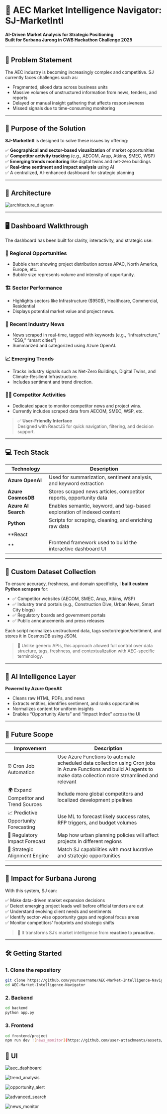 # 🧠 AEC Market Intelligence Navigator: SJ-MarketIntl
**AI-Driven Market Analysis for Strategic Positioning**  
**Built for Surbana Jurong in CWB Hackathon Challenge 2025**

---


## 📌 Problem Statement

The AEC industry is becoming increasingly complex and competitive. SJ currently faces challenges such as:

- Fragmented, siloed data across business units  
- Massive volumes of unstructured information from news, tenders, and reports  
- Delayed or manual insight gathering that affects responsiveness  
- Missed signals due to time-consuming monitoring

---

## 🎯 Purpose of the Solution

**SJ-MarketIntl** is designed to solve these issues by offering:

✅ **Geographical and sector-based visualization** of market opportunities  
✅ **Competitor activity tracking** (e.g., AECOM, Arup, Atkins, SMEC, WSP)  
✅ **Emerging trends monitoring** like digital twins and net-zero buildings  
✅ **Real-time sentiment and impact analysis** using AI  
✅ A centralized, AI-enhanced dashboard for strategic planning  

---
## 🎯 Architecture
![architecture_diagram](https://github.com/user-attachments/assets/15f0a292-df32-436d-b203-700a45d4bb0c)

---
## 🖥️ Dashboard Walkthrough

The dashboard has been built for clarity, interactivity, and strategic use:

### 📍 Regional Opportunities  
- Bubble chart showing project distribution across APAC, North America, Europe, etc.  
- Bubble size represents volume and intensity of opportunity.

### 🏗️ Sector Performance  
- Highlights sectors like Infrastructure ($950B), Healthcare, Commercial, Residential  
- Displays potential market value and project news.

### 📰 Recent Industry News  
- News scraped in real-time, tagged with keywords (e.g., “infrastructure,” “ESG,” “smart cities”)  
- Summarized and categorized using Azure OpenAI.

### 📈 Emerging Trends  
- Tracks industry signals such as Net-Zero Buildings, Digital Twins, and Climate-Resilient Infrastructure.  
- Includes sentiment and trend direction.

### 🕵️‍♀️ Competitor Activities  
- Dedicated space to monitor competitor news and project wins.  
- Currently includes scraped data from AECOM, SMEC, WSP, etc.

> ✅ **User-Friendly Interface**  
> Designed with ReactJS for quick navigation, filtering, and decision support.

---

## 💻 Tech Stack

| Technology        | Description                                                                 |
|------------------|-----------------------------------------------------------------------------|
| **Azure OpenAI** | Used for summarization, sentiment analysis, and keyword extraction          |
| **Azure CosmosDB** | Stores scraped news articles, competitor reports, opportunity data         |
| **Azure AI Search** | Enables semantic, keyword, and tag-based exploration of indexed content   |
| **Python**        | Scripts for scraping, cleaning, and enriching raw data                      |
| **React
**     | Frontend framework used to build the interactive dashboard UI               |

---

## 🔎 Custom Dataset Collection

To ensure accuracy, freshness, and domain specificity, I **built custom Python scrapers** for:

- ✅ Competitor websites (AECOM, SMEC, Arup, Atkins, WSP)
- ✅ Industry trend portals (e.g., Construction Dive, Urban News, Smart City blogs)
- ✅ Regulatory boards and government portals
- ✅ Public announcements and press releases

Each script normalizes unstructured data, tags sector/region/sentiment, and stores it in CosmosDB using JSON.  

> 📌 Unlike generic APIs, this approach allowed full control over data structure, tags, freshness, and contextualization with AEC-specific terminology.

---

## 🧠 AI Intelligence Layer

**Powered by Azure OpenAI:**
- Cleans raw HTML, PDFs, and news  
- Extracts entities, identifies sentiment, and ranks opportunities  
- Normalizes content for uniform insights  
- Enables “Opportunity Alerts” and “Impact Index” across the UI

---

## 🔮 Future Scope

| Improvement                          | Description                                                                 |
|--------------------------------------|-----------------------------------------------------------------------------|
| ⏰ Cron Job Automation                | Use Azure Functions to automate scheduled data collection using Cron jobs in Azure Functions and build AI agents to make data collection more streamlined and relevant |
| 🌍 Expand Competitor and Trend Sources | Include more global competitors and localized development pipelines         |
| 📈 Predictive Opportunity Forecasting | Use ML to forecast likely success rates, RFP triggers, and budget volumes  |
| 📜 Regulatory Impact Forecast        | Map how urban planning policies will affect projects in different regions   |
| 🧠 Strategic Alignment Engine        | Match SJ capabilities with most lucrative and strategic opportunities       |

---

## 🚀 Impact for Surbana Jurong

With this system, SJ can:

✅ Make data-driven market expansion decisions  
✅ Detect emerging project leads well before official tenders are out  
✅ Understand evolving client needs and sentiments  
✅ Identify sector-wise opportunity gaps and regional focus areas  
✅ Monitor competitors' footprints and strategic shifts  

> 🎯 It transforms SJ’s market intelligence from **reactive** to **proactive.**

---

## 🛠️ Getting Started

### 1. Clone the repository
```bash
git clone https://github.com/yourusername/AEC-Market-Intelligence-Navigator.git
cd AEC-Market-Intelligence-Navigator

```

### 2. Backend
```bash
cd backend
python app.py 
```

### 3. Frontend
```bash
cd frontend/project
npm run dev ![news_monitor](https://github.com/user-attachments/assets/aaf93ea2-1a23-45db-a4da-681562532d32)


```

## 🔮 UI
![aec_dashboard](https://github.com/user-attachments/assets/c9459e5f-07e1-486f-9a82-6cf141f90928)

![trend_analysis](https://github.com/user-attachments/assets/0bf19ff4-630a-4eed-a778-0ba318342cc6)

![opportunity_alert](https://github.com/user-attachments/assets/5ec2d2e9-a066-4cd5-ac1b-1ea36663ecd5)

![advanced_search](https://github.com/user-attachments/assets/1f6c6631-6dfa-4881-a438-e12bd6c2e8c1)

![news_monitor](https://github.com/user-attachments/assets/19cc8756-6ee4-48ae-98b7-56bbac84c566)



